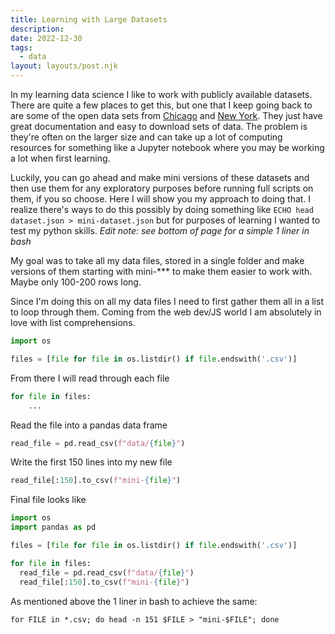 ```yaml
---
title: Learning with Large Datasets
description: 
date: 2022-12-30
tags:
  - data
layout: layouts/post.njk
---
```


In my learning data science I like to work with publicly available datasets. There are quite a few places to get this, but one that I keep going back to are some of the open data sets from [Chicago](https://data.cityofchicago.org/) and [New York](https://opendata.cityofnewyork.us/). They just have great documentation and easy to download sets of data. The problem is they're often on the larger size and can take up a lot of computing resources for something like a Jupyter notebook where you may be working a lot when first learning.

Luckily, you can go ahead and make mini versions of these datasets and then use them for any exploratory purposes before running full scripts on them, if you so choose. Here I will show you my approach to doing that. I realize there's ways to do this possibly by doing something like `ECHO head dataset.json > mini-dataset.json` but for purposes of learning I wanted to test my python skills. *Edit note: see bottom of page for a simple 1 liner in bash*

My goal was to take all my data files, stored in a single folder and make versions of them starting with mini-*** to make them easier to work with. Maybe only 100-200 rows long.

Since I'm doing this on all my data files I need to first gather them all in a list to loop through them. Coming from the web dev/JS world I am absolutely in love with list comprehensions.
```python
import os

files = [file for file in os.listdir() if file.endswith('.csv')]
```

From there I will read through each file
```python
for file in files:
    ...
```
Read the file into a pandas data frame
```python
read_file = pd.read_csv(f"data/{file}")
```
Write the first 150 lines into my new file
```python
read_file[:150].to_csv(f"mini-{file}")
```

Final file looks like
```python
import os
import pandas as pd

files = [file for file in os.listdir() if file.endswith('.csv')]

for file in files:
  read_file = pd.read_csv(f"data/{file}")
  read_file[:150].to_csv(f"mini-{file}")
```

As mentioned above the 1 liner in bash to achieve the same:
```
for FILE in *.csv; do head -n 151 $FILE > "mini-$FILE"; done
```